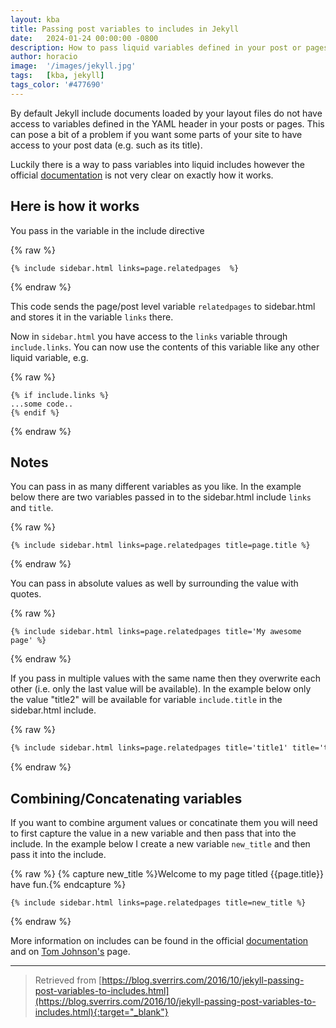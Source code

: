 ```yaml
---
layout: kba 
title: Passing post variables to includes in Jekyll
date:   2024-01-24 00:00:00 -0800
description: How to pass liquid variables defined in your post or pages layout into your site includes.
author: horacio 
image:  '/images/jekyll.jpg'
tags:   [kba, jekyll]
tags_color: '#477690'
---
```

By default Jekyll include documents loaded by your layout files do not have access to variables defined in the YAML header in your posts or pages. This can pose a bit of a problem if you want some parts of your site to have access to your post data (e.g. such as its title).

Luckily there is a way to pass variables into liquid includes however the official [documentation](http://jekyllrb.com/docs/templates/#includes) is not very clear on exactly how it works.

## Here is how it works
You pass in the variable in the include directive

{% raw %}
```
{% include sidebar.html links=page.relatedpages  %}
```
{% endraw %}

This code sends the page/post level variable `relatedpages` to sidebar.html and stores it in the variable `links` there.

Now in `sidebar.html` you have access to the `links` variable through `include.links`. You can now use the contents of this variable like any other liquid variable, e.g.

{% raw %}
```
{% if include.links %}
...some code..
{% endif %}
```
{% endraw %}

## Notes

You can pass in as many different variables as you like. In the example below there are two variables passed in to the sidebar.html include `links` and `title`.

{% raw %}
```
{% include sidebar.html links=page.relatedpages title=page.title %}
```
{% endraw %}

You can pass in absolute values as well by surrounding the value with quotes.

{% raw %}
```
{% include sidebar.html links=page.relatedpages title='My awesome page' %}
```
{% endraw %}

If you pass in multiple values with the same name then they overwrite each other (i.e. only the last value will be available). In the example below only the value "title2" will be available for variable `include.title` in the sidebar.html include.

{% raw %}
```markdown
{% include sidebar.html links=page.relatedpages title='title1' title='title2' %}
```
{% endraw %}

## Combining/Concatenating variables

If you want to combine argument values or concatinate them you will need to first capture the value in a new variable and then pass that into the include. In the example below I create a new variable `new_title` and then pass it into the include.

{% raw %}
    {% capture new_title %}Welcome to my page titled {{page.title}} have fun.{% endcapture %}

    {% include sidebar.html links=page.relatedpages title=new_title %}
{% endraw %}

More information on includes can be found in the official [documentation](http://jekyllrb.com/docs/templates/#includes) and on [Tom Johnson's](http://idratherbewriting.com/documentation-theme-jekyll/mydoc_alerts.html#use-liquid-variables-inside-parameters-with-includes) page.

---

> Retrieved from [https://blog.sverrirs.com/2016/10/jekyll-passing-post-variables-to-includes.html](https://blog.sverrirs.com/2016/10/jekyll-passing-post-variables-to-includes.html){:target="_blank"}